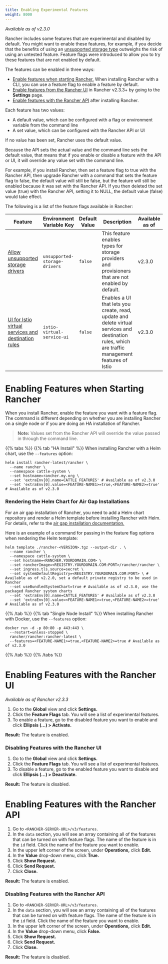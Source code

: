 ```yaml
---
title: Enabling Experimental Features
weight: 8000
---
```

_Available as of v2.3.0_

Rancher includes some features that are experimental and disabled by default. You might want to enable these features, for example, if you decide that the benefits of using an [unsupported storage type]({{<baseurl>}}/rancher/v2.x/en/admin-settings/feature-flags/enable-not-default-storage-drivers) outweighs the risk of using an untested feature. Feature flags were introduced to allow you to try these features that are not enabled by default.

The features can be enabled in three ways:

- [Enable features when starting Rancher.](#enabling-features-when-starting-rancher) When installing Rancher with a CLI, you can use a feature flag to enable a feature by default.
- [Enable features from the Rancher UI](#enabling-features-with-the-rancher-ui) in Rancher v2.3.3+ by going to the **Settings** page.
- [Enable features with the Rancher API](#enabling-features-with-the-rancher-api) after installing Rancher.

Each feature has two values:

- A default value, which can be configured with a flag or environment variable from the command line
- A set value, which can be configured with the Rancher API or UI

If no value has been set, Rancher uses the default value.

Because the API sets the actual value and the command line sets the default value, that means that if you enable or disable a feature with the API or UI, it will override any value set with the command line.

For example, if you install Rancher, then set a feature flag to true with the Rancher API, then upgrade Rancher with a command that sets the feature flag to false, the default value will still be false, but the feature will still be enabled because it was set with the Rancher API. If you then deleted the set value (true) with the Rancher API, setting it to NULL, the default value (false) would take effect.

The following is a list of the feature flags available in Rancher:

Feature | Environment Variable Key | Default Value | Description | Available as of |
---|---|---|---|---
[Allow unsupported storage drivers]({{<baseurl>}}/rancher/v2.x/en/admin-settings/feature-flags/enable-not-default-storage-drivers) | `unsupported-storage-drivers` | `false` | This feature enables types for storage providers and provisioners that are not enabled by default. | v2.3.0
[UI for Istio virtual services and destination rules]({{<baseurl>}}/rancher/v2.x/en/admin-settings/feature-flags/istio-virtual-service-ui) | `istio-virtual-service-ui`| `false` | Enables a UI that lets you create, read, update and delete virtual services and destination rules, which are traffic management features of Istio | v2.3.0

# Enabling Features when Starting Rancher

When you install Rancher, enable the feature you want with a feature flag. The command is different depending on whether you are installing Rancher on a single node or if you are doing an HA installation of Rancher.

> **Note:** Values set from the Rancher API will override the value passed in through the command line.

{{% tabs %}}
{{% tab "HA Install" %}}
When installing Rancher with a Helm chart, use the `--features` option:
```
helm install rancher-latest/rancher \
  --name rancher \
  --namespace cattle-system \
  --set hostname=rancher.my.org \
  --set 'extraEnv[0].name=CATTLE_FEATURES' # Available as of v2.3.0
  --set 'extraEnv[0].value=<FEATURE-NAME1>=true,<FEATURE-NAME2>=true' # Available as of v2.3.0
```

### Rendering the Helm Chart for Air Gap Installations

For an air gap installation of Rancher, you need to add a Helm chart repository and render a Helm template before installing Rancher with Helm. For details, refer to the [air gap installation documentation.]({{<baseurl>}}/rancher/v2.x/en/installation/air-gap/install-rancher)

Here is an example of a command for passing in the feature flag options when rendering the Helm template:
```
helm template ./rancher-<VERSION>.tgz --output-dir . \
  --name rancher \
  --namespace cattle-system \
  --set hostname=<RANCHER.YOURDOMAIN.COM> \
  --set rancherImage=<REGISTRY.YOURDOMAIN.COM:PORT>/rancher/rancher \
  --set ingress.tls.source=secret \
  --set systemDefaultRegistry=<REGISTRY.YOURDOMAIN.COM:PORT> \ # Available as of v2.2.0, set a default private registry to be used in Rancher
  --set useBundledSystemChart=true # Available as of v2.3.0, use the packaged Rancher system charts
  --set 'extraEnv[0].name=CATTLE_FEATURES' # Available as of v2.3.0
  --set 'extraEnv[0].value=<FEATURE-NAME1>=true,<FEATURE-NAME2>=true' # Available as of v2.3.0
```
{{% /tab %}}
{{% tab "Single Node Install" %}}
When installing Rancher with Docker, use the `--features` option:
```
docker run -d -p 80:80 -p 443:443 \
  --restart=unless-stopped \
  rancher/rancher:rancher-latest \
  --features=<FEATURE-NAME1>=true,<FEATURE-NAME2>=true # Available as of v2.3.0
```
{{% /tab %}}
{{% /tabs %}}

# Enabling Features with the Rancher UI

_Available as of Rancher v2.3.3_

1. Go to the **Global** view and click **Settings.**
1. Click the **Feature Flags** tab. You will see a list of experimental features.
1. To enable a feature, go to the disabled feature you want to enable and click **Ellipsis (...) > Activate.**

**Result:** The feature is enabled.

### Disabling Features with the Rancher UI

1. Go to the **Global** view and click **Settings.**
1. Click the **Feature Flags** tab. You will see a list of experimental features.
1. To disable a feature, go to the enabled feature you want to disable and click **Ellipsis (...) > Deactivate.**

**Result:** The feature is disabled.


# Enabling Features with the Rancher API

1. Go to `<RANCHER-SERVER-URL>/v3/features`.
1. In the `data` section, you will see an array containing all of the features that can be turned on with feature flags. The name of the feature is in the `id` field. Click the name of the feature you want to enable.
1. In the upper left corner of the screen, under **Operations,** click **Edit.**
1. In the **Value** drop-down menu, click **True.**
1. Click **Show Request.**
1. Click **Send Request.**
1. Click **Close.**

**Result:** The feature is enabled.

### Disabling Features with the Rancher API

1. Go to `<RANCHER-SERVER-URL>/v3/features`.
1. In the `data` section, you will see an array containing all of the features that can be turned on with feature flags. The name of the feature is in the `id` field. Click the name of the feature you want to enable.
1. In the upper left corner of the screen, under **Operations,** click **Edit.**
1. In the **Value** drop-down menu, click **False.**
1. Click **Show Request.**
1. Click **Send Request.**
1. Click **Close.**

**Result:** The feature is disabled.